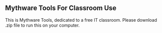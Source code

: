 ## Mythware Tools For Classroom Use

This is Mythware Tools, dedicated to a free IT classroom.
Please download .zip file to run this on your computer.
